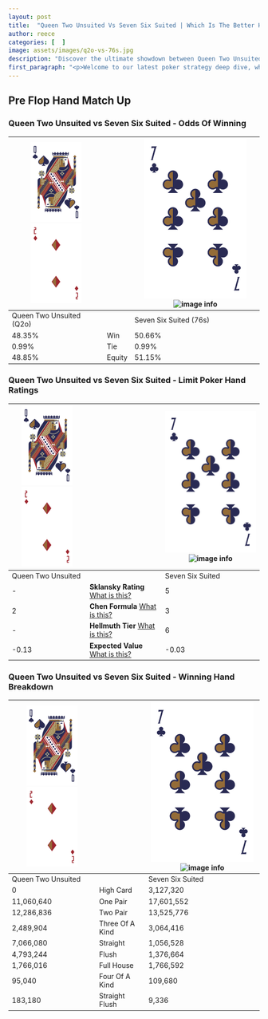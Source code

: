 ```yaml
---
layout: post
title:  "Queen Two Unsuited Vs Seven Six Suited | Which Is The Better Hand In Poker? A Complete Guide"
author: reece
categories: [  ]
image: assets/images/q2o-vs-76s.jpg
description: "Discover the ultimate showdown between Queen Two Unsuited and Seven Six Suited in poker! Uncover the odds, strategies, and scenarios where one hand triumphs over the other. Get ready to up your poker game with this thrilling analysis."
first_paragraph: "<p>Welcome to our latest poker strategy deep dive, where we're pitting two distinct hands against each other in a high-stakes showdown: Queen Two Unsuited vs Seven Six Suited.</p><p>In the dynamic world of poker, every decision counts, and knowing which hand holds the upper hand is key to your success at the table.</p><p>In this article, we'll dissect these two hands, explore the scenarios where one dominates the other, and equip you with the knowledge to make strategic choices that can tip the odds in your favor.</p><p>Get ready to unravel the intriguing dynamics of these poker hands and elevate your game to new heights.</p>"
---
```




[comment]: # (sp0)

## Pre Flop Hand Match Up

<div class="table hand-ratings" markdown="1"> 



### Queen Two Unsuited vs Seven Six Suited - Odds Of Winning


    
| ![image info](assets/images/hand1/Q.png) ![image info](assets/images/hand1/2o.png) |  | ![image info](assets/images/hand2/7.png) ![image info](assets/images/hand2/6s.png) |
| -------- | -------- | -------- |
| Queen Two Unsuited (Q2o) |  | Seven Six Suited (76s) |
| 48.35% | Win | 50.66% |
| 0.99% | Tie | 0.99% |
| 48.85% | Equity | 51.15% |




[comment]: # (sp1)



### Queen Two Unsuited vs Seven Six Suited - Limit Poker Hand Ratings


    
| ![image info](assets/images/hand1/Q.png) ![image info](assets/images/hand1/2o.png) |  | ![image info](assets/images/hand2/7.png) ![image info](assets/images/hand2/6s.png) |
| -------- | -------- | -------- |
| Queen Two Unsuited |  | Seven Six Suited |
| - | **Sklansky Rating** [What is this?](/sklansky-rating-explained) | 5 |
| 2 | **Chen Formula** [What is this?](/chen-formula-explained) | 3 |
| - | **Hellmuth Tier** [What is this?](/Hellmuth-tier-explained) | 6 |
| -0.13 | **Expected Value** [What is this?](/expected-value-explained) | -0.03 |




[comment]: # (sp2)



### Queen Two Unsuited vs Seven Six Suited - Winning Hand Breakdown


    
| ![image info](assets/images/hand1/Q.png) ![image info](assets/images/hand1/2o.png) |  | ![image info](assets/images/hand2/7.png) ![image info](assets/images/hand2/6s.png) |
| -------- | -------- | -------- |
| Queen Two Unsuited |  | Seven Six Suited |
| 0 | High Card | 3,127,320 |
| 11,060,640 | One Pair | 17,601,552 |
| 12,286,836 | Two Pair | 13,525,776 |
| 2,489,904 | Three Of A Kind | 3,064,416 |
| 7,066,080 | Straight | 1,056,528 |
| 4,793,244 | Flush | 1,376,664 |
| 1,766,016 | Full House | 1,766,592 |
| 95,040 | Four Of A Kind | 109,680 |
| 183,180 | Straight Flush | 9,336 |




[comment]: # (sp3)



</div>

[comment]: # (sp4)



[comment]: # (sp5)

